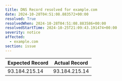 ```yaml
---
title: DNS Record resolved for example.com
date: 2024-10-28T04:51:08.883572+00:00
resolved: True
resolvedWhen: 2024-10-28T04:51:08.883586+00:00
resolvedStartTime: 2024-10-25T21:09:43.191474+00:00
severity: notice
affected:
  - example.com
section: issue
---
```


| Expected Record  | Actual Record  |
|------------------|----------------|
| 93.184.215.14 | 93.184.215.14 |
